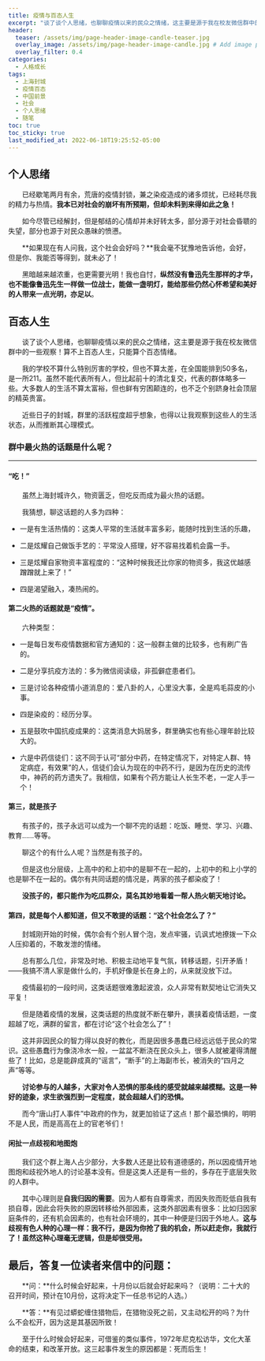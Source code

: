 ```yaml
---
title: 疫情与百态人生
excerpt: "谈了谈个人思绪，也聊聊疫情以来的民众之情绪，这主要是源于我在校友微信群中的一些观察！算不上百态人生，只能算个百态情绪。"
header:
  teaser: /assets/img/page-header-image-candle-teaser.jpg
  overlay_image: /assets/img/page-header-image-candle.jpg # Add image post (optional)
  overlay_filter: 0.4
categories:
  - 人格成长
tags: 
  - 上海封城
  - 疫情百态
  - 中国前景
  - 社会
  - 个人思绪
  - 随笔
toc: true
toc_sticky: true
last_modified_at: 2022-06-18T19:25:52-05:00
---
```


## 个人思绪

&emsp;&emsp;已经歇笔两月有余，荒唐的疫情封锁，兼之染疫造成的诸多烦扰，已经耗尽我的精力与热情。**我本已对社会的崩坏有所预期，但却未料到来得如此之急！**

&emsp;&emsp;如今尽管已经解封，但是郁结的心情却并未好转太多，部分源于对社会昏聩的失望，部分也源于对民众愚昧的愤懑。

&emsp;&emsp;**如果现在有人问我，这个社会会好吗？**我会毫不犹豫地告诉他，会好，但是你、我能否等得到，就未必了！

&emsp;&emsp;黑暗越来越浓重，也更需要光明！我也自忖，**纵然没有鲁迅先生那样的才华，也不能像鲁迅先生一样做一位战士，能做一盏明灯，能给那些仍然心怀希望和美好的人带来一点光明，亦足以**。

## 百态人生

&emsp;&emsp;谈了谈个人思绪，也聊聊疫情以来的民众之情绪，这主要是源于我在校友微信群中的一些观察！算不上百态人生，只能算个百态情绪。

&emsp;&emsp;我的学校不算什么特别厉害的学校，但也不算太差，在全国能排到50多名，是一所211。虽然不能代表所有人，但比起前十的清北复交，代表的群体略多一些。大多数人的生活不算太富裕，但也鲜有穷困颠连的，也不乏个别跻身社会顶层的精英贵富。

&emsp;&emsp;近些日子的封城，群里的活跃程度超乎想象，也得以让我观察到这些人的生活状态，从而推断其心理模式。

### 群中最火热的话题是什么呢？

---

#### “吃！”

&emsp;&emsp;虽然上海封城许久，物资匮乏，但吃反而成为最火热的话题。

&emsp;&emsp;我猜想，聊这话题的人多为四种：

- 一是有生活热情的：这类人平常的生活就丰富多彩，能随时找到生活的乐趣，

- 二是炫耀自己做饭手艺的：平常没人搭理，好不容易找着机会露一手。

- 三是炫耀自家物资丰富程度的：“这种时候我还比你家的物资多，我这优越感蹭蹭就上来了！”

- 四是渴望融入，凑热闹的。




#### 第二火热的话题就是“疫情”。

&emsp;&emsp;六种类型：

- 一是每日发布疫情数据和官方通知的：这一般群主做的比较多，也有刷广告的。

- 二是分享抗疫方法的：多为微信阅读级，非孤僻症患者们。

- 三是讨论各种疫情小道消息的：爱八卦的人，心里没大事，全是鸡毛蒜皮的小事。

- 四是染疫的：经历分享。

- 五是鼓吹中国抗疫成果的：这类消息大妈居多，群里确实也有些心理年龄比较大的。

- 六是中药信徒们：这不同于认可“部分中药，在特定情况下，对特定人群、特定病症，有效果”的人，信徒们会认为现在的中药不行，是因为在历史的流传中，神药的药方遗失了。我相信，如果有个药方能让人长生不老，一定人手一个！

  

#### 第三，就是孩子

&emsp;&emsp;有孩子的，孩子永远可以成为一个聊不完的话题：吃饭、睡觉、学习、兴趣、教育……等等。

&emsp;&emsp;聊这个的有什么人呢？当然是有孩子的。

&emsp;&emsp;但是这也分层级，上高中的和上初中的是聊不在一起的，上初中的和上小学的也是聊不在一起的。偶尔有共同话题的情况是，两家的孩子都染疫了！

&emsp;&emsp;**没孩子的，都只能作为吃瓜群众，莫名其妙地看着一帮人热火朝天地讨论。**



#### 第四，就是每个人都知道，但又不敢提的话题：“这个社会怎么了？”

&emsp;&emsp;封城刚开始的时候，偶尔会有个别人冒个泡，发点牢骚，讥讽式地撩拨一下众人压抑着的，不敢发泄的情绪。

&emsp;&emsp;总有那么几位，非常及时地、积极主动地平复气氛，转移话题，引开矛盾！——我搞不清人家是做什么的，手机好像是长在身上的，从来就没放下过。

&emsp;&emsp;疫情最初的一段时间，这类话题很难激起波浪，众人非常有默契地让它消失又平复！

&emsp;&emsp;但是随着疫情的发展，这类话题的热度就不断在攀升，裹挟着疫情话题，一度超越了吃，满群的留言，都在讨论“这个社会怎么了”！

&emsp;&emsp;这并非因民众的智力得以良好的教化，而是因很多愚蠢已经远远低于民众的常识。这些愚蠢行为像浇冷水一般，一盆盆不断浇在民众头上，很多人就被灌得清醒些了！比如，总是能辟成真的“谣言”，“断手”的上海副市长，被消失的“四月之声”等等。

&emsp;&emsp;**讨论参与的人越多，大家对令人恐惧的那条线的感受就越来越模糊。这是一种好的迹象，求生欲强烈到一定程度，就会超越人们的恐惧。**

&emsp;&emsp;而今“唐山打人事件”中政府的作为，就更加验证了这点！那个最恐惧的，明明不是人民，而是高高在上的官老爷们！



#### 闲扯一点歧视和地图炮

&emsp;&emsp;我们这个群上海人占少部分，大多数人还是比较有道德感的，所以因疫情开地图炮和歧视外地人的讨论基本没有。但是这类人还是有一些的，多存在于底层失败的人群中。

&emsp;&emsp;其中心理则是**自我归因的需要**。因为人都有自尊需求，而因失败而贬低自我有损自尊，因此会将失败的原因转移给外部因素，这类外部因素有很多：比如归因家庭条件的，还有机会因素的，也有社会环境的，其中一种便是归因于外地人。**这与歧视有色人种的心理一样：我不行，是因为你抢了我的机会，所以赶走你，我就行了！虽然这种心理毫无逻辑，但是却很受用。**

## 最后，答复一位读者来信中的问题：

&emsp;&emsp;**问：**什么时候会好起来，十月份以后就会好起来吗？（说明：二十大的召开时间，预计在10月份，这将决定下一任总书记的人选。）

&emsp;&emsp;**答：**有见过蟒蛇缠住猎物后，在猎物没死之前，又主动松开的吗？为什么不会松开，因为这是其基因所致！

&emsp;&emsp;至于什么时候会好起来，可借鉴的类似事件，1972年尼克松访华，文化大革命的结束，和改革开放。这三起事件发生的原因都是：死而后生！
